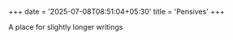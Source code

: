 +++
date = '2025-07-08T08:51:04+05:30'
title = 'Pensives'
+++

A place for slightly longer writings
